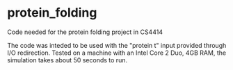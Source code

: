 protein_folding
===============

Code needed for the protein folding project in CS4414

The code was inteded to be used with the "protein t" input provided through
I/O redirection.  Tested on a machine with an Intel Core 2 Duo, 4GB RAM, the
simulation takes about 50 seconds to run.  
